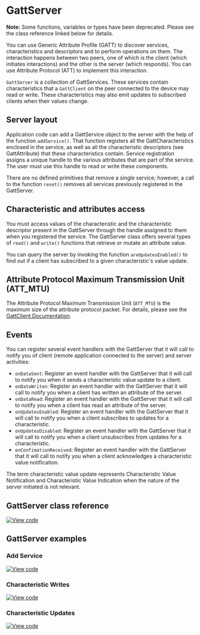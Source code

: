 # GattServer

<span class="notes">**Note:** Some functions, variables or types have been deprecated. Please see the class reference linked below for details.</span>

You can use Generic Attribute Profile (GATT) to discover services, characteristics and descriptors and to perform operations on them. The interaction happens between two peers, one of which is the client (which initiates interactions) and the other is the server (which responds). You can use Attribute Protocol (ATT) to implement this interaction.

`GattServer` is a collection of GattServices. These services contain characteristics that a `GattClient` on the peer connected to the device may read or write. These characteristics may also emit updates to subscribed clients when their values change.

## Server layout

Application code can add a GattService object to the server with the help of the function `addService()`. That function registers all the GattCharacteristics enclosed in the service, as well as all the characteristic descriptors (see GattAttribute) that these characteristics contain. Service registration assigns a unique handle to the various attributes that are part of the service. The user must use this handle to read or write these components.

There are no defined primitives that remove a single service; however, a call to the function `reset()` removes all services previously registered in the GattServer.

## Characteristic and attributes access

You must access values of the characteristic and the characteristic descriptor present in the GattServer through the handle assigned to them when you registered the service. The GattServer class offers several types of `read()` and `write()` functions that retrieve or mutate an attribute value.

You can query the server by invoking the function `areUpdatesEnabled()` to find out if a client has subscribed to a given characteristic's value update.

## Attribute Protocol Maximum Transmission Unit (ATT_MTU)

The Attribute Protocol Maximum Transmission Unit (`ATT_MTU`) is the maximum size of the attribute protocol packet. For details, please see the [GattClient Documentation](../apis/gattclient.html).

## Events

You can register several event handlers with the GattServer that it will call to notify you of client (remote application connected to the server) and server activities:

- `onDataSent`: Register an event handler with the GattServer that it will call to notify you when it sends a characteristic value update to a client.
- `onDataWriten`: Register an event handler with the GattServer that it will call to notify you when a client has written an attribute of the server.
- `onDataRead`: Register an event handler with the GattServer that it will call to notify you when a client has read an attribute of the server.
- `onUpdatesEnabled`: Register an event handler with the GattServer that it will call to notify you when a client subscribes to updates for a characteristic.
- `onUpdatesDisabled`: Register an event handler with the GattServer that it will call to notify you when a client unsubscribes from updates for a characteristic.
- `onConfimationReceived`: Register an event handler with the GattServer that it will call to notify you when a client acknowledges a characteristic value notification.

The term characteristic value update represents Characteristic Value Notification and Characteristic Value Indication when the nature of the server initiated is not relevant.

## GattServer class reference

[![View code](https://www.mbed.com/embed/?type=library)](https://os.mbed.com/docs/mbed-os/development/mbed-os-api-doxy/classble_1_1_gatt_server.html)

## GattServer examples

### Add Service

[![View code](https://www.mbed.com/embed/?url=https://github.com/ARMmbed/mbed-os-example-ble/blob/mbed-os-6.5.0/BLE_GattServer_AddService/source/)](https://github.com/ARMmbed/mbed-os-example-ble/blob/mbed-os-6.5.0/BLE_GattServer_AddService/source/main.cpp)

### Characteristic Writes

[![View code](https://www.mbed.com/embed/?url=https://github.com/ARMmbed/mbed-os-example-ble/blob/mbed-os-6.5.0/BLE_GattServer_CharacteristicWrite/source/)](https://github.com/ARMmbed/mbed-os-example-ble/blob/mbed-os-6.5.0/BLE_GattServer_CharacteristicWrite/source/main.cpp)

### Characteristic Updates

[![View code](https://www.mbed.com/embed/?url=https://github.com/ARMmbed/mbed-os-example-ble/blob/mbed-os-6.5.0/BLE_GattServer_CharacteristicUpdates/source/)](https://github.com/ARMmbed/mbed-os-example-ble/blob/mbed-os-6.5.0/BLE_GattServer_CharacteristicUpdates/source/main.cpp)
